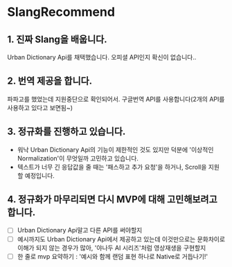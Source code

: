 # SlangRecommend

## 1. 진짜 Slang을 배웁니다.
   Urban Dictionary Api를 채택했습니다. 오피셜 API인지 확신이 없습니다..
## 2. 번역 제공을 합니다.
   파파고를 했었는데 지원중단으로 확인되어서. 구글번역 API를 사용합니다(2개의 API를 사용하고 있다고 보면됨~)
## 3. 정규화를 진행하고 있습니다.
   - 워낙 Urban Dictionary Api의 기능이 제한적인 것도 있지만 덕분에 '이상적인 Normalization'이 무엇일까 고민하고 있습니다.
   - 텍스트가 너무 긴 응답값을 줄 때는 '패스하고 추가 요청'을 하거나, Scroll을 지원 할 예정입니다.
## 4. 정규화가 마무리되면 다시 MVP에 대해 고민해보려고 합니다.
   - [ ] Urban Dictionary Api말고 다른 API를 써야할지
   - [ ] 예시까지도 Urban Dictionary Api에서 제공하고 있는데 이것만으로는 문화차이로 이해가 되지 않는 경우가 많아, '야나두 AI 시리즈'처럼 영상재생을 구현할지
   - [ ] 한 줄로 mvp 요약하기 : '예시와 함께 랜덤 표현 하나로 Native로 거듭나기!'
